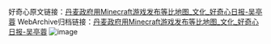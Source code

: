 好奇心原文链接：[丹麦政府用Minecraft游戏发布等比地图_文化_好奇心日报-吴亭蓉](https://www.qdaily.com/articles/6.html)
WebArchive归档链接：[丹麦政府用Minecraft游戏发布等比地图_文化_好奇心日报-吴亭蓉](http://web.archive.org/web/20190623145051/https://www.qdaily.com/articles/6.html)
![image](http://ww3.sinaimg.cn/large/007d5XDply1g3v2re4qtyj30u02vf7wh)